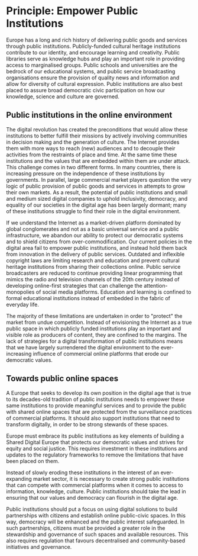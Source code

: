 # Principle: Empower Public Institutions

Europe has a long and rich history of delivering public goods and services through public institutions. Publicly-funded cultural heritage institutions contribute to our identity, and encourage learning and creativity. Public libraries serve as knowledge hubs and play an important role in providing access to marginalised groups. Public schools and universities are the bedrock of our educational systems, and public service broadcasting organisations ensure the provision of quality news and information and allow for diversity of cultural expression. Public institutions are also best placed to assure broad democratic civic participation on how our knowledge, science and culture are governed.

## Public institutions in the online environment 

The digital revolution has created the preconditions that would allow these institutions to better fulfill their missions by actively involving communities in decision making and the generation of culture. The Internet provides them with more ways to reach (new) audiences and to decouple their activities from the restraints of place and time. At the same time these institutions and the values that are embedded within them are under attack. This challenge comes in two different forms. In many countries, there is increasing pressure on the independence of these institutions by governments. In parallel, large commercial market players question the very logic of public provision of public goods and services in attempts to grow their own markets. As a result, the potential of public institutions and small and medium sized digital companies to uphold inclusivity, democracy, and equality of our societies in the digital age has been largely dormant; many of these institutions struggle to find their role in the digital environment.

If we understand the Internet as a market-driven platform dominated by global conglomerates and not as a basic universal service and a public infrastructure, we abandon our ability to protect our democratic systems and to shield citizens from over-commodification. Our current policies in the digital area fail to empower public institutions, and instead hold them back from innovation in the delivery of public services. Outdated and inflexible copyright laws are limiting research and education and prevent cultural heritage institutions from sharing their collections online. Public service broadcasters are reduced to continue providing linear programming that mimics the radio and television channels of the 20th century instead of developing online-first strategies that can challenge the attention-monopolies of social media platforms. Education and learning is confined to formal educational institutions instead of embedded in the fabric of everyday life.

The majority of these limitations are undertaken in order to "protect" the market from undue competition. Instead of envisioning the Internet as a true public space in which publicly funded institutions play an important and visible role as producers of content, they are confined to the margins. The lack of strategies for a digital transformation of public institutions means that we have largely surrendered the digital environment to the ever-increasing influence of commercial online platforms that erode our democratic values.

## Towards public online spaces

A Europe that seeks to develop its own position in the digital age that is true to its decades-old tradition of public institutions needs to empower these same institutions to provide meaningful services and to provide the public with shared online spaces that are protected from the surveillance practices of commercial platforms. It should also support institutions that need to transform digitally, in order to be strong stewards of  these spaces.

Europe must embrace its public institutions as key elements of building a Shared Digital Europe that protects our democratic values and strives for equity and social justice. This requires investment in these institutions and updates to the regulatory frameworks to remove the limitations that have been placed on them.

Instead of slowly eroding these institutions in the interest of an ever-expanding market sector, it is necessary to create strong public institutions that can compete with commercial platforms when it comes to access to information, knowledge, culture. Public institutions should take the lead in ensuring that our values and democracy can flourish in the digital age.

Public institutions should put a focus on using digital solutions to build partnerships with citizens and establish online public-civic spaces. In this way, democracy will be enhanced and the public interest safeguarded. In such partnerships, citizens must be provided a greater role in the stewardship and governance of such spaces and available resources. This also requires regulation that favours decentralised and community-based initiatives and governance.
